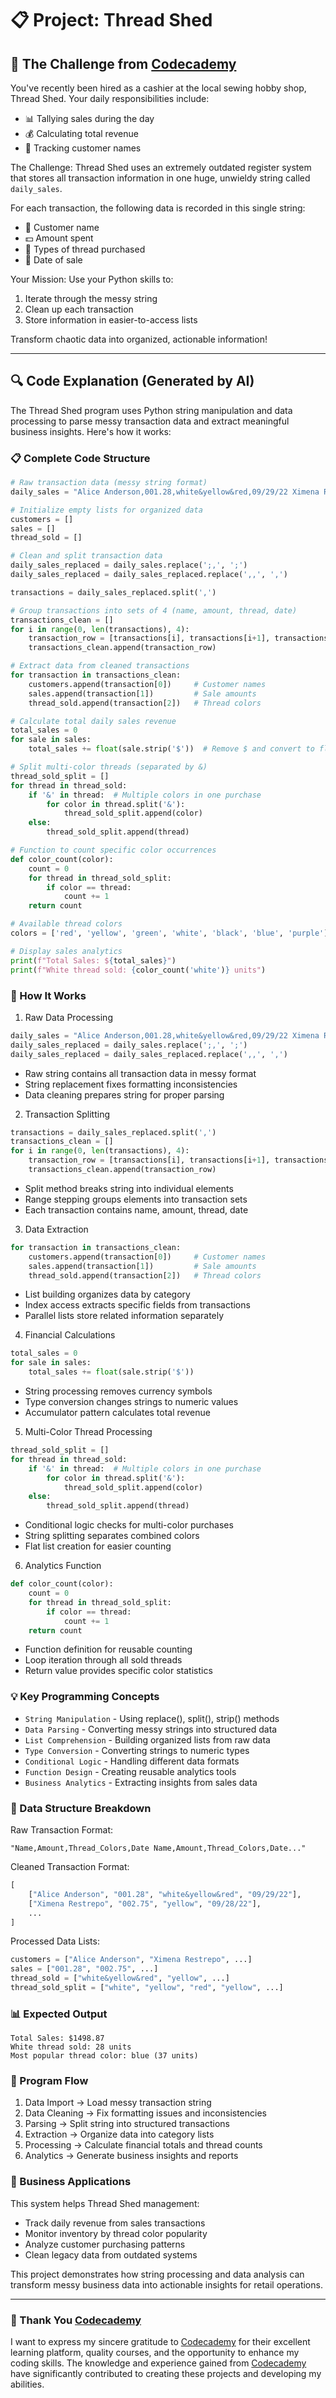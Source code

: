# 📋 Project: Thread Shed

## 🎯 The Challenge from [Codecademy](http://www.codecademy.com/)

You've recently been hired as a cashier at the local sewing hobby shop, Thread Shed. Your daily responsibilities include:

- 📊 Tallying sales during the day
- 💰 Calculating total revenue 
- 👥 Tracking customer names

The Challenge: Thread Shed uses an extremely outdated register system that stores all transaction information in one huge, unwieldy string called `daily_sales`.

For each transaction, the following data is recorded in this single string:
- 👤 Customer name
- 💵 Amount spent 
- 🧵 Types of thread purchased
- 📅 Date of sale

Your Mission: Use your Python skills to:
1. Iterate through the messy string
2. Clean up each transaction 
3. Store information in easier-to-access lists

Transform chaotic data into organized, actionable information!

---

## 🔍 Code Explanation (Generated by AI)

The Thread Shed program uses Python string manipulation and data processing to parse messy transaction data and extract meaningful business insights. Here's how it works:

### 📋 Complete Code Structure

```python
# Raw transaction data (messy string format)
daily_sales = "Alice Anderson,001.28,white&yellow&red,09/29/22 Ximena Restrepo,002.75,yellow,09/28/22 Corey Marsden,017.94,green&white,09/30/22..."

# Initialize empty lists for organized data
customers = []
sales = []
thread_sold = []

# Clean and split transaction data
daily_sales_replaced = daily_sales.replace(';,', ';')
daily_sales_replaced = daily_sales_replaced.replace(',,', ',')

transactions = daily_sales_replaced.split(',')

# Group transactions into sets of 4 (name, amount, thread, date)
transactions_clean = []
for i in range(0, len(transactions), 4):
    transaction_row = [transactions[i], transactions[i+1], transactions[i+2], transactions[i+3]]
    transactions_clean.append(transaction_row)

# Extract data from cleaned transactions
for transaction in transactions_clean:
    customers.append(transaction[0])     # Customer names
    sales.append(transaction[1])         # Sale amounts
    thread_sold.append(transaction[2])   # Thread colors

# Calculate total daily sales revenue
total_sales = 0
for sale in sales:
    total_sales += float(sale.strip('$'))  # Remove $ and convert to float

# Split multi-color threads (separated by &)
thread_sold_split = []
for thread in thread_sold:
    if '&' in thread:  # Multiple colors in one purchase
        for color in thread.split('&'):
            thread_sold_split.append(color)
    else:
        thread_sold_split.append(thread)

# Function to count specific color occurrences
def color_count(color):
    count = 0
    for thread in thread_sold_split:
        if color == thread:
            count += 1
    return count

# Available thread colors
colors = ['red', 'yellow', 'green', 'white', 'black', 'blue', 'purple']

# Display sales analytics
print(f"Total Sales: ${total_sales}")
print(f"White thread sold: {color_count('white')} units")
```

### 🎯 How It Works

1. Raw Data Processing
```python
daily_sales = "Alice Anderson,001.28,white&yellow&red,09/29/22 Ximena Restrepo,002.75,yellow,09/28/22..."
daily_sales_replaced = daily_sales.replace(';,', ';')
daily_sales_replaced = daily_sales_replaced.replace(',,', ',')
```
- Raw string contains all transaction data in messy format
- String replacement fixes formatting inconsistencies
- Data cleaning prepares string for proper parsing

2. Transaction Splitting
```python
transactions = daily_sales_replaced.split(',')
transactions_clean = []
for i in range(0, len(transactions), 4):
    transaction_row = [transactions[i], transactions[i+1], transactions[i+2], transactions[i+3]]
    transactions_clean.append(transaction_row)
```
- Split method breaks string into individual elements
- Range stepping groups elements into transaction sets
- Each transaction contains name, amount, thread, date

3. Data Extraction
```python
for transaction in transactions_clean:
    customers.append(transaction[0])     # Customer names
    sales.append(transaction[1])         # Sale amounts  
    thread_sold.append(transaction[2])   # Thread colors
```
- List building organizes data by category
- Index access extracts specific fields from transactions
- Parallel lists store related information separately

4. Financial Calculations
```python
total_sales = 0
for sale in sales:
    total_sales += float(sale.strip('$'))
```
- String processing removes currency symbols
- Type conversion changes strings to numeric values
- Accumulator pattern calculates total revenue

5. Multi-Color Thread Processing
```python
thread_sold_split = []
for thread in thread_sold:
    if '&' in thread:  # Multiple colors in one purchase
        for color in thread.split('&'):
            thread_sold_split.append(color)
    else:
        thread_sold_split.append(thread)
```
- Conditional logic checks for multi-color purchases
- String splitting separates combined colors
- Flat list creation for easier counting

6. Analytics Function
```python
def color_count(color):
    count = 0
    for thread in thread_sold_split:
        if color == thread:
            count += 1
    return count
```
- Function definition for reusable counting
- Loop iteration through all sold threads
- Return value provides specific color statistics

### 💡 Key Programming Concepts

- `String Manipulation` - Using replace(), split(), strip() methods
- `Data Parsing` - Converting messy strings into structured data
- `List Comprehension` - Building organized lists from raw data
- `Type Conversion` - Converting strings to numeric types
- `Conditional Logic` - Handling different data formats
- `Function Design` - Creating reusable analytics tools
- `Business Analytics` - Extracting insights from sales data

### 🧵 Data Structure Breakdown

Raw Transaction Format:
```
"Name,Amount,Thread_Colors,Date Name,Amount,Thread_Colors,Date..."
```

Cleaned Transaction Format:
```python
[
    ["Alice Anderson", "001.28", "white&yellow&red", "09/29/22"],
    ["Ximena Restrepo", "002.75", "yellow", "09/28/22"],
    ...
]
```

Processed Data Lists:
```python
customers = ["Alice Anderson", "Ximena Restrepo", ...]
sales = ["001.28", "002.75", ...]
thread_sold = ["white&yellow&red", "yellow", ...]
thread_sold_split = ["white", "yellow", "red", "yellow", ...]
```

### 📊 Expected Output

```terminal
Total Sales: $1498.87
White thread sold: 28 units
Most popular thread color: blue (37 units)
```

### 🔄 Program Flow

1. Data Import → Load messy transaction string
2. Data Cleaning → Fix formatting issues and inconsistencies
3. Parsing → Split string into structured transactions
4. Extraction → Organize data into category lists
5. Processing → Calculate financial totals and thread counts
6. Analytics → Generate business insights and reports

### 🏪 Business Applications

This system helps Thread Shed management:
- Track daily revenue from sales transactions
- Monitor inventory by thread color popularity
- Analyze customer purchasing patterns
- Clean legacy data from outdated systems

This project demonstrates how string processing and data analysis can transform messy business data into actionable insights for retail operations.

---

### 🙏 Thank You [Codecademy](https://www.codecademy.com/)

I want to express my sincere gratitude to [Codecademy](https://www.codecademy.com/) for their excellent learning platform, quality courses, and the opportunity to enhance my coding skills. The knowledge and experience gained from [Codecademy](https://www.codecademy.com/) have significantly contributed to creating these projects and developing my abilities.

